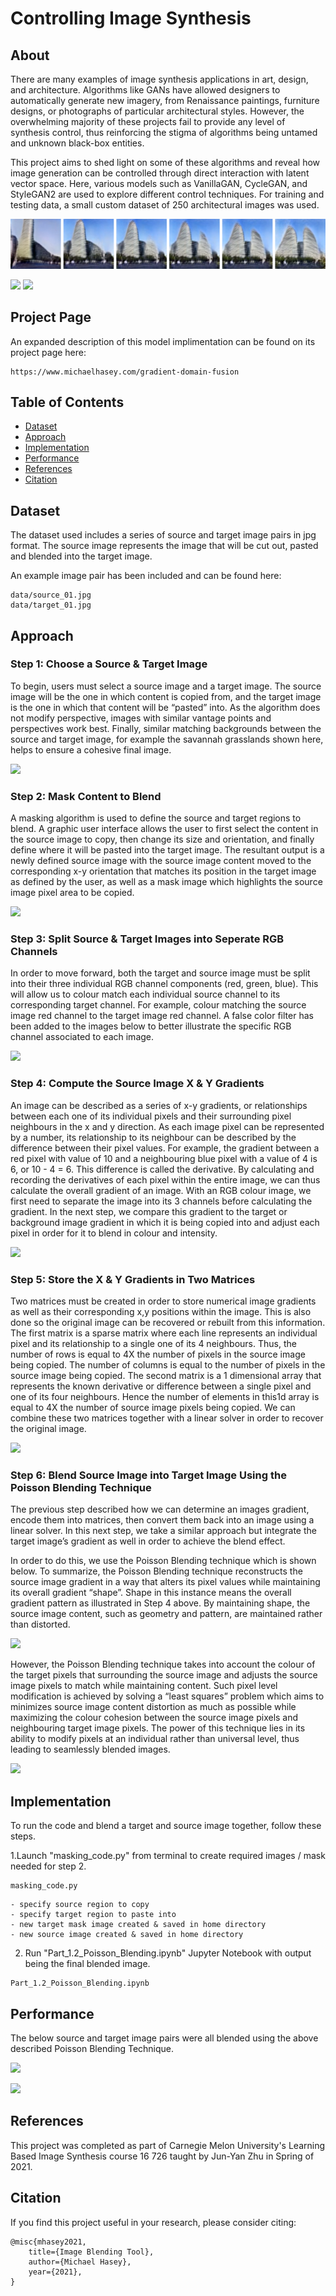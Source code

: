 # Controlling Image Synthesis

## About 

There are many examples of image synthesis applications in art, design, and architecture.  Algorithms like GANs have allowed designers to automatically generate new imagery, from Renaissance paintings, furniture designs, or photographs of particular architectural styles.   However, the overwhelming majority of these projects fail to provide any level of synthesis control, thus reinforcing the stigma of algorithms being untamed and unknown black-box entities.

This project aims to shed light on some of these algorithms and reveal how image generation can be controlled through direct interaction with latent vector space.  Here, various models such as VanillaGAN, CycleGAN, and StyleGAN2 are used to explore different control techniques. For training and testing data, a small custom dataset of 250 architectural images was used.

![](images/splash.png)

![](images/no_Control.gif)
![](images/left_tower.gif)


## Project Page

An expanded description of this model implimentation can be found on its project page here:

```
https://www.michaelhasey.com/gradient-domain-fusion
```

## Table of Contents

- [Dataset](#Dataset)
- [Approach](#Approach)
- [Implementation](#Implementation)
- [Performance](#Performance)
- [References](#References)
- [Citation](#Citation)

## Dataset

The dataset used includes a series of source and target image pairs in jpg format.  The source image represents the image that will be cut out, pasted and blended into the target image. 

An example image pair has been included and can be found here: 

```
data/source_01.jpg
data/target_01.jpg
```

## Approach

### Step 1: Choose a Source & Target Image

To begin, users must select a source image and a target image.  The source image will be the one in which content is copied from, and the target image is the one in which that content will be “pasted” into.  As the algorithm does not modify perspective, images with similar vantage points and perspectives work best.  Finally, similar matching backgrounds between the source and target image, for example the savannah grasslands shown here, helps to ensure a cohesive final image.

![](images/image_pair.png)

### Step 2: Mask Content to Blend

A masking algorithm is used to define the source and target regions to blend. A graphic user interface allows the user to first select the content in the source image to copy, then change its size and orientation, and finally define where it will be pasted into the target image.  The resultant output is a newly defined source image with the source image content moved to the corresponding x-y orientation that matches its position in the target image as defined by the user, as well as a mask image which highlights the source image pixel area to be copied.

![](images/select_cut.png)

### Step 3: Split Source & Target Images into Seperate RGB Channels

In order to move forward, both the  target and source image must be split into their three individual RGB channel components (red, green, blue).  This will allow us to colour match each individual source channel to its corresponding target channel.  For example, colour matching the source image red channel to the target image red channel.  A false color filter has been added to the images below to better illustrate the specific RGB channel associated to each image. 

![](images/channels.png)

### Step 4: Compute the Source Image X & Y Gradients

An image can be described as a series of x-y gradients, or relationships between each one of its individual pixels and their surrounding pixel neighbours in the x and y direction.  As each image pixel can be represented by a number, its relationship to its neighbour can be described by the difference between their pixel values. For example, the gradient between a red pixel with value of 10 and a neighbouring blue pixel with a value of 4 is 6, or 10 - 4 = 6.  This difference is called the derivative. By calculating and recording the derivatives of each pixel within the entire image, we can thus calculate the overall gradient of an image.  With an RGB colour image, we first need to separate the image into its 3 channels before calculating the gradient.  In the next step, we compare this gradient to the target or background image gradient in which it is being copied into and adjust each pixel in order for it to blend in colour and intensity.

![](images/neagtive.png)

### Step 5: Store the X & Y Gradients in Two Matrices

Two matrices must be created in order to store numerical image gradients as well as their corresponding x,y positions within the image.  This is also done so the original image can be recovered or rebuilt from this information.  The first matrix is a sparse matrix where each line represents an individual pixel and its relationship to a single one of its 4 neighbours.  Thus, the number of rows is equal to 4X the number of pixels in the source image being copied.  The number of columns is equal to the number of pixels in the source image being copied.  The second matrix is a 1 dimensional array that represents the known derivative or difference between a single pixel and one of its four neighbours.  Hence the number of elements in this1d array is equal to 4X the number of source image pixels being copied. We can combine these two matrices together with a linear solver in order to recover the original image.

![](images/matrix.png)

### Step 6: Blend Source Image into Target Image Using the Poisson Blending Technique

The previous step described how we can determine an images gradient, encode them into matrices, then convert them back into an image using a linear solver.  In this next step, we take a similar approach but integrate the target image’s gradient as well in order to achieve the blend effect.

In order to do this, we use the Poisson Blending technique which is shown below.  To summarize, the Poisson Blending technique reconstructs the source image gradient in a way that alters its pixel values while maintaining its overall gradient “shape”.  Shape in this instance means the overall gradient pattern as illustrated in Step 4 above.  By maintaining shape, the source image content, such as geometry and pattern, are maintained rather than distorted. 
 
 ![](images/poisson.png)
 
However, the Poisson Blending technique takes into account the colour of the target pixels that surrounding the source image and adjusts the source image pixels to match while maintaining content.  Such pixel level modification is achieved by solving a “least squares” problem which aims to minimizes source image content distortion as much as possible while maximizing the colour cohesion between the source image pixels and neighbouring target image pixels. The power of this technique lies in its ability to modify pixels at an individual rather than universal level, thus leading to seamlessly blended images.

![](images/blend.png)

## Implementation

To run the code and blend a target and source image together, follow these steps.

1.Launch "masking_code.py" from terminal to create required images / mask needed for step 2.
```
masking_code.py
```
    - specify source region to copy
    - specify target region to paste into
    - new target mask image created & saved in home directory
    - new source image created & saved in home directory

2. Run "Part_1.2_Poisson_Blending.ipynb" Jupyter Notebook with output being the final blended image.
```
Part_1.2_Poisson_Blending.ipynb
```

## Performance

The below source and target image pairs were all blended using the above described Poisson Blending Technique.

![](images/safari.gif)

![](images/results.png)

## References

This project was completed as part of Carnegie Melon University's Learning Based Image Synthesis course 16 726 taught by Jun-Yan Zhu in Spring of 2021.

## Citation

If you find this project useful in your research, please consider citing:

``` 
@misc{mhasey2021,
    title={Image Blending Tool},
    author={Michael Hasey},
    year={2021},
}
```
